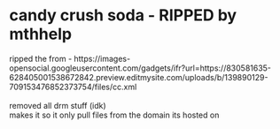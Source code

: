 <h1>candy crush soda - RIPPED by mthhelp</h1>
ripped the from - https://images-opensocial.googleusercontent.com/gadgets/ifr?url=https://830581635-628405001538672842.preview.editmysite.com/uploads/b/139890129-709153476852373754/files/cc.xml
<br>
<br>removed all drm stuff (idk)
<br>makes it so it only pull files from the domain its hosted on 
